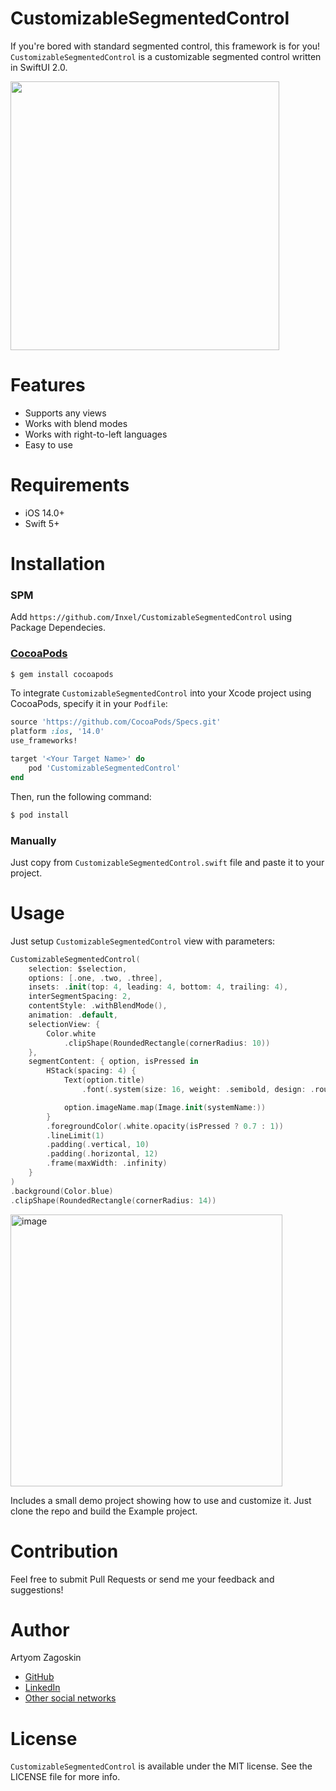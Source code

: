 # CustomizableSegmentedControl

If you're bored with standard segmented control, this framework is for you! `CustomizableSegmentedControl` is a customizable segmented control written in SwiftUI 2.0.

<img width="430" src="https://user-images.githubusercontent.com/49271404/233738945-40366273-ff28-4762-8ab4-691f5238c603.gif">


# Features

- Supports any views
- Works with blend modes
- Works with right-to-left languages
- Easy to use

# Requirements

- iOS 14.0+
- Swift 5+

# Installation

### SPM
Add `https://github.com/Inxel/CustomizableSegmentedControl` using Package Dependecies.

### [CocoaPods](https://cocoapods.org/)
```bash
$ gem install cocoapods
```

To integrate `CustomizableSegmentedControl` into your Xcode project using CocoaPods, specify it in your `Podfile`:

```ruby
source 'https://github.com/CocoaPods/Specs.git'
platform :ios, '14.0'
use_frameworks!

target '<Your Target Name>' do
    pod 'CustomizableSegmentedControl'
end
```

Then, run the following command:

```bash
$ pod install
```

### Manually
Just copy from `CustomizableSegmentedControl.swift` file and paste it to your project.

# Usage

Just setup `CustomizableSegmentedControl` view with parameters:
```swift
CustomizableSegmentedControl(
	selection: $selection,   					
	options: [.one, .two, .three],        	
	insets: .init(top: 4, leading: 4, bottom: 4, trailing: 4),          				
	interSegmentSpacing: 2,
	contentStyle: .withBlendMode(),
	animation: .default,
	selectionView: {
	    Color.white
	        .clipShape(RoundedRectangle(cornerRadius: 10))
	},
	segmentContent: { option, isPressed in
	    HStack(spacing: 4) {
	        Text(option.title)
	            .font(.system(size: 16, weight: .semibold, design: .rounded))

			option.imageName.map(Image.init(systemName:))
		}
    	.foregroundColor(.white.opacity(isPressed ? 0.7 : 1))
	    .lineLimit(1)
	    .padding(.vertical, 10)
	    .padding(.horizontal, 12)
    	.frame(maxWidth: .infinity)
	}
)
.background(Color.blue)
.clipShape(RoundedRectangle(cornerRadius: 14))
```
<img width="435" alt="image" src="https://user-images.githubusercontent.com/49271404/233736860-74a50584-7d15-4c76-9224-b7d0e8160565.png">

Includes a small demo project showing how to use and customize it. Just clone the repo and build the Example project.

# Contribution

Feel free to submit Pull Requests or send me your feedback and suggestions!

# Author

Artyom Zagoskin
- [GitHub](https://github.com/inxel)
- [LinkedIn](https://www.linkedin.com/in/artyomzagoskin/)
- [Other social networks](http://inxel.github.io/MyLinks/)

# License

`CustomizableSegmentedControl` is available under the MIT license. See the LICENSE file for more info.

